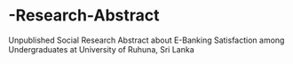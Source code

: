 # -Research-Abstract
Unpublished Social Research Abstract about E-Banking Satisfaction among Undergraduates at University of Ruhuna, Sri Lanka
